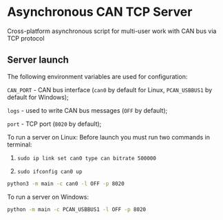 # Asynchronous CAN TCP Server

Cross-platform asynchronous script for multi-user work with CAN bus via TCP protocol

## Server launch

The following environment variables are used for configuration:

`CAN_PORT` - CAN bus interface (`can0` by default for Linux, `PCAN_USBBUS1` by default for Windows);

`logs` - used to write CAN bus messages (`OFF` by default);

`port` - TCP port (`8020` by default);

To run a server on Linux:
Before launch you must run two commands in terminal:

1) `sudo ip link set can0 type can bitrate 500000`

2) `sudo ifconfig can0 up`

```cmd
python3 -m main -c can0 -l OFF -p 8020
```
To run a server on Windows:

```cmd
python -m main -c PCAN_USBBUS1 -l OFF -p 8020
```
